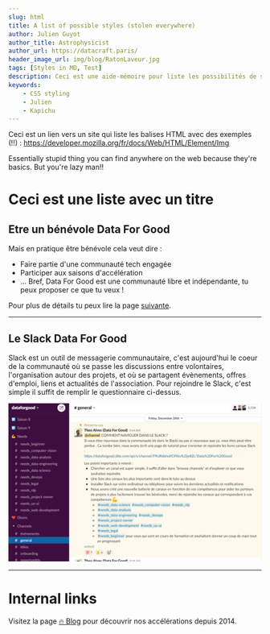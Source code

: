 ```yaml
---
slug: html
title: A list of possible styles (stolen everywhere) 
author: Julien Guyot 
author_title: Astrophysicist
author_url: https://datacraft.paris/
header_image_url: img/blog/RatonLaveur.jpg
tags: [Styles in MD, Test]
description: Ceci est une aide-mémoire pour liste les possibilités de styles dans du MarkDown
keywords:
    - CSS styling
    - Julien
    - Kapichu
---
```



Ceci est un lien vers un site qui liste les balises HTML avec des exemples (!!) : https://developer.mozilla.org/fr/docs/Web/HTML/Element/Img


Essentially stupid thing you can find anywhere on the web because they're basics. But you're lazy man!!

<!--truncate-->


# Ceci est une liste avec un titre

## Etre un bénévole Data For Good
Mais en pratique être bénévole cela veut dire : 
- Faire partie d'une communauté tech engagée
- Participer aux saisons d'accélération
- ... Bref, Data For Good est une communauté libre et indépendante, tu peux proposer ce que tu veux !

Pour plus de détails tu peux lire la page [suivante](https://dataforgood.slite.com/p/channel/F9UR6bhuYCPAtvfLDje8Zc/notes/t1KTZaDgs). 

---

## Le Slack Data For Good
Slack est un outil de messagerie communautaire, c'est aujourd'hui le coeur de la communauté où se passe les discussions entre volontaires, l'organisation autour des projets, et où se partagent évènements, offres d'emploi, liens et actualités de l'association. Pour rejoindre le Slack, c'est simple il suffit de remplir le questionnaire ci-dessus. 

![slack](./img/2022-03-02-CSSStyle/slack.png)


---

# Internal links

Visitez la page [🔥 Blog](/blog) pour découvrir nos accélérations depuis 2014.


